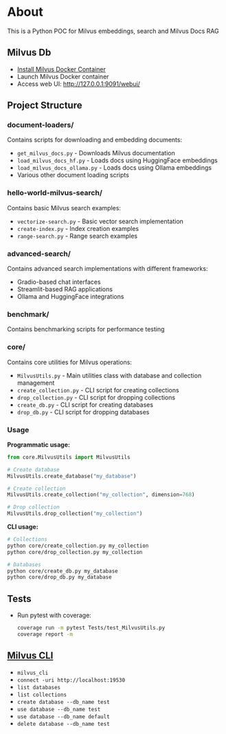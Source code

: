 # About
This is a Python POC for Milvus embeddings, search and Milvus Docs RAG

## Milvus Db

- [Install Milvus Docker Container](https://milvus.io/docs/install_standalone-docker.md)
- Launch Milvus Docker container 
- Access web UI: http://127.0.0.1:9091/webui/

## Project Structure

### document-loaders/
Contains scripts for downloading and embedding documents:
- `get_milvus_docs.py` - Downloads Milvus documentation
- `load_milvus_docs_hf.py` - Loads docs using HuggingFace embeddings
- `load_milvus_docs_ollama.py` - Loads docs using Ollama embeddings
- Various other document loading scripts

### hello-world-milvus-search/
Contains basic Milvus search examples:
- `vectorize-search.py` - Basic vector search implementation
- `create-index.py` - Index creation examples
- `range-search.py` - Range search examples

### advanced-search/
Contains advanced search implementations with different frameworks:
- Gradio-based chat interfaces
- Streamlit-based RAG applications
- Ollama and HuggingFace integrations

### benchmark/
Contains benchmarking scripts for performance testing

### core/
Contains core utilities for Milvus operations:
- `MilvusUtils.py` - Main utilities class with database and collection management
- `create_collection.py` - CLI script for creating collections
- `drop_collection.py` - CLI script for dropping collections
- `create_db.py` - CLI script for creating databases
- `drop_db.py` - CLI script for dropping databases

### Usage

**Programmatic usage:**
```python
from core.MilvusUtils import MilvusUtils

# Create database
MilvusUtils.create_database("my_database")

# Create collection
MilvusUtils.create_collection("my_collection", dimension=768)

# Drop collection
MilvusUtils.drop_collection("my_collection")
```

**CLI usage:**
```bash
# Collections
python core/create_collection.py my_collection
python core/drop_collection.py my_collection

# Databases  
python core/create_db.py my_database
python core/drop_db.py my_database
```

## Tests
- Run pytest with coverage:

    ```bash
    coverage run -m pytest Tests/test_MilvusUtils.py
    coverage report -m
    ```

## [Milvus CLI](https://milvus.io/docs/cli_commands.md)
- `milvus_cli`
- `connect -uri http://localhost:19530`
- `list databases`
- `list collections`
- `create database --db_name test`
- `use database --db_name test`
- `use database --db_name default`
- `delete database --db_name test`
